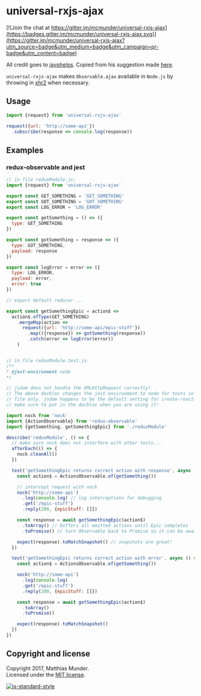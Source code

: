 # universal-rxjs-ajax

[![Join the chat at https://gitter.im/mcmunder/universal-rxjs-ajax](https://badges.gitter.im/mcmunder/universal-rxjs-ajax.svg)](https://gitter.im/mcmunder/universal-rxjs-ajax?utm_source=badge&utm_medium=badge&utm_campaign=pr-badge&utm_content=badge)

All credit goes to [jayphelps](https://github.com/jayphelps). Copied from his
suggestion made
[here](https://github.com/ReactiveX/rxjs/issues/2099#issuecomment-288140971).

`universal-rxjs-ajax` makes `Observable.ajax` available in `Node.js` by throwing
in [xhr2](https://github.com/pwnall/node-xhr2) when necessary.

## Usage

```js
import {request} from 'universal-rxjs-ajax'

request({url: 'http://some-api'})
  .subscribe(response => console.log(response))
```

## Examples

### redux-observable and jest

```js
// in file reduxModule.js:
import {request} from 'universal-rxjs-ajax'

export const GET_SOMETHING = 'GET_SOMETHING'
export const GOT_SOMETHING = 'GOT_SOMETHING'
export const LOG_ERROR = 'LOG_ERROR'

export const getSomething = () => ({
  type: GET_SOMETHING
})

export const gotSomething = response => ({
  type: GOT_SOMETHING,
  payload: response
})

export const logError = error => ({
  type: LOG_ERROR,
  payload: error,
  error: true
})

// export default reducer ...

export const getSomethingEpic = action$ => 
  action$.ofType(GET_SOMETHING)
    .mergeMap(action => 
      request({url: 'http://some-api/epic-stuff'})
        .map(({response}) => gotSomething(response))
        .catch(error => logError(error))
    )


// in file reduxModule.test.js:
/**
* @jest-environment node
*/

// jsdom does not handle the XMLHttpRequest correctly!
// The above docbloc changes the jest environment to node for tests in this 
// file only. jsdom happens to be the default setting for create-react-app so
// make sure to put in the docbloc when you are using it!

import nock from 'nock'
import {ActionObservable} from 'redux-observable'
import {getSomething, getSomethingEpic} from './reduxModule'

describe('reduxModule', () => {
  // make sure nock does not interfere with other tests...
  afterEach(() => {
    nock.cleanAll()
  })

  test('getSomethingEpic returns correct action with response', async () => {
    const action$ = ActionsObservable.of(getSomething())

    // intercept request with nock
    nock('http://some-api')
      .log(console.log) // log interceptions for debugging
      .get('/epic-stuff')
      .reply(200, {epicStuff: []})

    const response = await getSomethingEpic(action$)
      .toArray() // buffers all emitted actions until Epic completes
      .toPromise() // turn Observable back to Promise so it can be awaited

    expect(response).toMatchSnapshot() // snapshots are great!
  })

  test('getSomethingEpic returns correct action with error', async () => {
    const action$ = ActionsObservable.of(getSomething())

    nock('http://some-api')
      .log(console.log)
      .get('/epic-stuff')
      .reply(200, {epicStuff: []})

    const response = await getSomethingEpic(action$)
      .toArray()
      .toPromise() 

    expect(response).toMatchSnapshot()
  })
})
```

## Copyright and license

Copyright 2017, Matthias Munder.  
Licensed under the [MIT license](./LICENSE).

[![js-standard-style](https://cdn.rawgit.com/feross/standard/master/badge.svg)](https://github.com/feross/standard)

